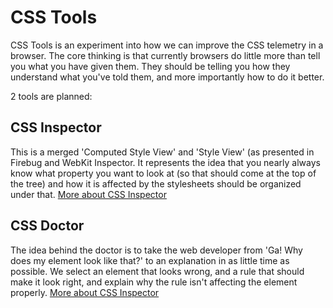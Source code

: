 
CSS Tools
=========

CSS Tools is an experiment into how we can improve the CSS telemetry in a
browser. The core thinking is that currently browsers do little more than
tell you what you have given them. They should be telling you how they
understand what you've told them, and more importantly how to do it better.

2 tools are planned:

CSS Inspector
-------------

This is a merged 'Computed Style View' and 'Style View' (as presented in
Firebug and WebKit Inspector. It represents the idea that you nearly always
know what property you want to look at (so that should come at the top of
the tree) and how it is affected by the stylesheets should be organized under
that. [More about CSS Inspector](docs/doctor/index.md)

CSS Doctor
----------

The idea behind the doctor is to take the web developer from 'Ga! Why does
my element look like that?' to an explanation in as little time as possible.
We select an element that looks wrong, and a rule that should make it look
right, and explain why the rule isn't affecting the element properly.
[More about CSS Inspector](docs/doctor/index.md)
